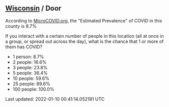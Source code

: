 
## [Wisconsin](/united-states/wisconsin) / Door

According to [MicroCOVID.org](http://microcovid.org),
the "Estimated Prevalence" of COVID in this county is 8.7%

If you interact with a certain number of people in this location
(all at once in a group, or spread out across the day), what is the chance that
1 or more of them has COVID?

- 1 person: 8.7%
- 2 people: 16.6%
- 3 people: 23.8%
- 5 people: 36.4%
- 10 people: 59.6%
- 25 people: 89.6%
- 100 people: 100.0%

Last updated: 2022-01-10 00:41:14.052181 UTC
